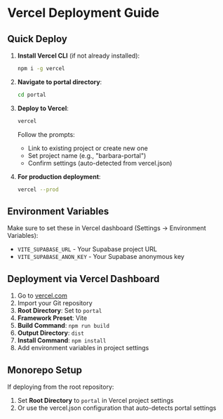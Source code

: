 # Vercel Deployment Guide

## Quick Deploy

1. **Install Vercel CLI** (if not already installed):
   ```bash
   npm i -g vercel
   ```

2. **Navigate to portal directory**:
   ```bash
   cd portal
   ```

3. **Deploy to Vercel**:
   ```bash
   vercel
   ```
   
   Follow the prompts:
   - Link to existing project or create new one
   - Set project name (e.g., "barbara-portal")
   - Confirm settings (auto-detected from vercel.json)

4. **For production deployment**:
   ```bash
   vercel --prod
   ```

## Environment Variables

Make sure to set these in Vercel dashboard (Settings → Environment Variables):

- `VITE_SUPABASE_URL` - Your Supabase project URL
- `VITE_SUPABASE_ANON_KEY` - Your Supabase anonymous key

## Deployment via Vercel Dashboard

1. Go to [vercel.com](https://vercel.com)
2. Import your Git repository
3. **Root Directory**: Set to `portal`
4. **Framework Preset**: Vite
5. **Build Command**: `npm run build`
6. **Output Directory**: `dist`
7. **Install Command**: `npm install`
8. Add environment variables in project settings

## Monorepo Setup

If deploying from the root repository:

1. Set **Root Directory** to `portal` in Vercel project settings
2. Or use the vercel.json configuration that auto-detects portal settings

